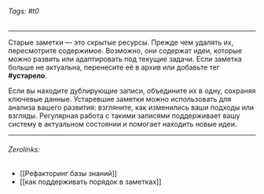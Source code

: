 ###### Tags:  #t0
___
Старые заметки — это скрытые ресурсы. Прежде чем удалять их, пересмотрите содержимое. Возможно, они содержат идеи, которые можно развить или адаптировать под текущие задачи. Если заметка больше не актуальна, перенесите её в архив или добавьте тег **#устарело**.

Если вы находите дублирующие записи, объедините их в одну, сохраняя ключевые данные. Устаревшие заметки можно использовать для анализа вашего развития: взгляните, как изменились ваши подходы или взгляды. Регулярная работа с такими записями поддерживает вашу систему в актуальном состоянии и помогает находить новые идеи.
___
###### Zerolinks: 
- [[Рефакторинг базы знаний]]
- [[как поддерживать порядок в заметках]]